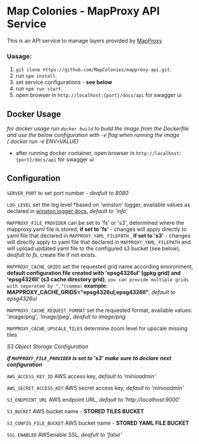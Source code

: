 # Map Colonies - MapProxy API Service

This is an API service to manage layers provided by [MapProxy](https://mapproxy.org/) 



### Uasage:

1. `git clone https://github.com/MapColonies/mapproxy-api.git`.
2. run `npm install`.
3. set service configurations - **see below**
4. run `npm run start`.
5. open browser in `http://localhost:{port}/docs/api` for swagger ui

## Docker Usage

*for docker usage run `docker build` to build the image from the Dockerfile and use the below configuration with `-e` flag when running the image (`docker run -e ENV=VALUE)*

- after running docker container, open browser in `http://localhost:{port}/docs/api` for swagger ui

## Configuration

`SERVER_PORT` to set port number - *deafult to 8080*

`LOG_LEVEL` set the log level *based on 'winston' logger, available values as declared in [winston logger docs](https://github.com/winstonjs/winston), *default to 'info'*

`MAPPROXY_FILE_PROVIDER` can be set to 'fs' or 's3', determined where the mapproxy.yaml file is stored, **if set to 'fs'** - changes will apply directly 
to yaml file that declared in `MAPPROXY_YAML_FILEPATH` , **if set to 's3'** -  changes will directly apply to yaml file that declared in `MAPPROXY_YAML_FILEPATH` and will upload updated yaml file to the configured s3 bucket (see below), *deafult to fs*, create file if not exists.

`MAPPROXY_CACHE_GRIDS` set the requested grid name according environment, **default configuration file created with 'epsg4326ul' (gpkg grid) and 'epsg4326ll' (s3 cache directory grid)**, `you can provide multiple grids with seperated by ","(comma)` **example: MAPPROXY_CACHE_GRIDS="epsg4326ul,epsg4326ll"**, *default to epsg4326ul*

`MAPPROXY_CACHE_REQUEST_FORMAT` set the requested format, available values: 'image/png', 'image/jpeg', *deafult to image/png*

`MAPPROXY_CACHE_UPSCALE_TILES` determine zoom level for upscale missing tiles

*S3 Object Storage Configuration*

***if `MAPPROXY_FILE_PROVIDER` is set to 's3' make sure to declare next configuration***

`AWS_ACCESS_KEY_ID` AWS access key, *default to 'minioadmin'*

`AWS_SECRET_ACCESS_KEY` AWS secret access key, *default to 'minioadmin'*

`S3_ENDPOINT_URL` AWS endpoint URL, *default to 'http://localhost:9000'*

`S3_BUCKET` AWS bucket name - **STORED TILES BUCKET**

`S3_CONFIG_FILE_BUCKET` AWS bucket name - **STORED YAML FILE BUCKET**

`SSL_ENABLED` AWSenable SSL, *deafult to 'false'*
